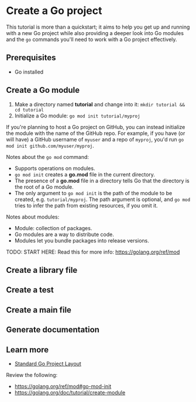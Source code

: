 # Create a Go project

This tutorial is more than a quickstart; it aims to help you get up and running with a new Go project while
also providing a deeper look into Go modules and the `go` commands you'll need
to work with a Go project effectively.

## Prerequisites

* Go installed

## Create a Go module

1. Make a directory named **tutorial** and change into it:
   `mkdir tutorial && cd tutorial`
2. Initialize a Go module: `go mod init tutorial/myproj`

If you're planning to host a Go project on GitHub, you can instead
initialize the module with the name of the GitHub repo. For example, if you have
(or will have) a GitHub username of `myuser` and a repo of `myproj`, you'd run
`go mod init github.com/myuser/myproj`.

Notes about the `go mod` command:

* Supports operations on modules.
* `go mod init` creates a **go.mod** file in the current directory.
* The presence of a **go.mod** file in a directory tells Go that the directory
  is the root of a Go module.
* The only argument to `go mod init` is the path of the module to be created, e.g.
  `tutorial/myproj`. The path argument is optional, and `go mod` tries to
  infer the path from existing resources, if you omit it.

Notes about modules:

* Module: collection of packages.
* Go modules are a way to distribute code.
* Modules let you bundle packages into release versions.

TODO: START HERE:
Read this for more info: https://golang.org/ref/mod

## Create a library file

## Create a test

## Create a main file

## Generate documentation

## Learn more

* [Standard Go Project Layout](https://github.com/golang-standards/project-layout)

Review the following:

* https://golang.org/ref/mod#go-mod-init
* https://golang.org/doc/tutorial/create-module
